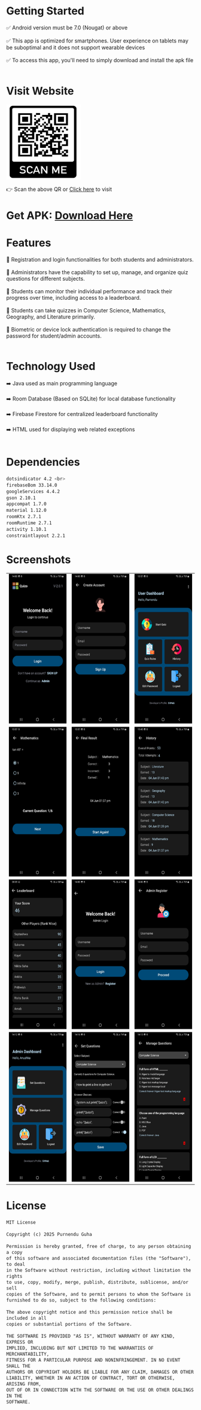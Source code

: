 # Getting Started
  ✅ Android version must be 7.0 (Nougat) or above <br><br>
  ✅ This app is optimized for smartphones. User experience on tablets may be suboptimal and it does not support wearable devices <br><br>
  ✅ To access this app, you'll need to simply download and install the apk file <br><br>

# Visit Website
<img src="website/website-qr.png"
width="200" height="200">

👉 Scan the above QR or <a href="https://quizo-app.tiiny.site/" target="blank">Click here</a> to visit


# Get APK: [Download Here](https://quizo-app.tiiny.site/android/app/Quizo.apk)

# Features
  🌟 Registration and login functionalities for both students and administrators. <br><br>
  🌟 Administrators have the capability to set up, manage, and organize quiz questions for different subjects. <br><br>
  🌟 Students can monitor their individual performance and track their progress over time, including access to a leaderboard. <br><br>
  🌟 Students can take quizzes in Computer Science, Mathematics, Geography, and Literature primarily. <br><br>
  🌟 Biometric or device lock authentication is required to change the password for student/admin accounts. <br><br>

# Technology Used
  ➡️ Java used as main programming language <br><br>
  ➡️ Room Database (Based on SQLite) for local database functionality <br><br>
  ➡️ Firebase Firestore for centralized leaderboard functionality <br><br>
  ➡️ HTML used for displaying web related exceptions <br><br>
  

# Dependencies
```sh
dotsindicator 4.2 <br>
firebaseBom 33.14.0
googleServices 4.4.2
gson 2.10.1
appcompat 1.7.0
material 1.12.0
roomKtx 2.7.1
roomRuntime 2.7.1
activity 1.10.1
constraintlayout 2.2.1
```

# Screenshots
<table>
  <tr>
    <td><img src="screenshots/0.png" height="400" width="200"/></td>
    <td><img src="screenshots/1.png" height="400" width="200"/></td>
    <td><img src="screenshots/2.png" height="400" width="200"/></td>
  </tr>
  <tr>
    <td><img src="screenshots/3.png" height="400" width="200"/></td>
    <td><img src="screenshots/4.png" height="400" width="200"/></td>
    <td><img src="screenshots/5.png" height="400" width="200"/></td>
  </tr>
  <tr>
    <td><img src="screenshots/6.png" height="400" width="200"/></td>
    <td><img src="screenshots/7.png" height="400" width="200"/></td>
    <td><img src="screenshots/8.png" height="400" width="200"/></td>
  </tr>
  <tr>
    <td><img src="screenshots/9.png" height="400" width="200"/></td>
    <td><img src="screenshots/10.png" height="400" width="200"/></td>
    <td><img src="screenshots/11.png" height="400" width="200"/></td>
  </tr>
</table>

# License
```
MIT License

Copyright (c) 2025 Purnendu Guha

Permission is hereby granted, free of charge, to any person obtaining a copy
of this software and associated documentation files (the "Software"), to deal
in the Software without restriction, including without limitation the rights
to use, copy, modify, merge, publish, distribute, sublicense, and/or sell
copies of the Software, and to permit persons to whom the Software is
furnished to do so, subject to the following conditions:

The above copyright notice and this permission notice shall be included in all
copies or substantial portions of the Software.

THE SOFTWARE IS PROVIDED "AS IS", WITHOUT WARRANTY OF ANY KIND, EXPRESS OR
IMPLIED, INCLUDING BUT NOT LIMITED TO THE WARRANTIES OF MERCHANTABILITY,
FITNESS FOR A PARTICULAR PURPOSE AND NONINFRINGEMENT. IN NO EVENT SHALL THE
AUTHORS OR COPYRIGHT HOLDERS BE LIABLE FOR ANY CLAIM, DAMAGES OR OTHER
LIABILITY, WHETHER IN AN ACTION OF CONTRACT, TORT OR OTHERWISE, ARISING FROM,
OUT OF OR IN CONNECTION WITH THE SOFTWARE OR THE USE OR OTHER DEALINGS IN THE
SOFTWARE.
```
